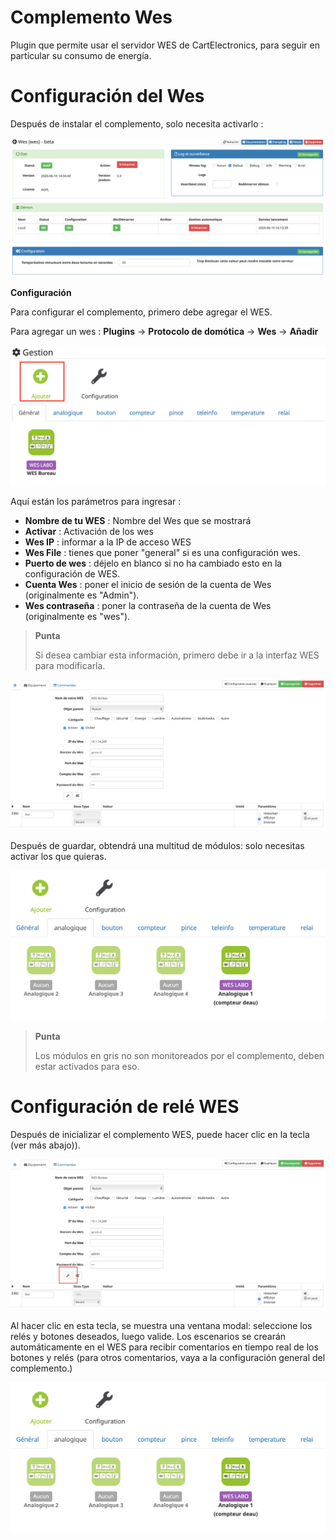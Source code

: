 # Complemento Wes

Plugin que permite usar el servidor WES de CartElectronics, para seguir en particular su consumo de energía.

# Configuración del Wes

Después de instalar el complemento, solo necesita activarlo :

![mobile1](../images/configuration.png)

**Configuración**

Para configurar el complemento, primero debe agregar el WES.

Para agregar un wes : **Plugins** → **Protocolo de domótica** → **Wes** → **Añadir**

![mobile2](../images/ajouter.png)

Aquí están los parámetros para ingresar :

-   **Nombre de tu WES** : Nombre del Wes que se mostrará
-   **Activar** : Activación de los wes
-   **Wes IP** : informar a la IP de acceso WES
-   **Wes File** : tienes que poner "general" si es una configuración wes.
-   **Puerto de wes** : déjelo en blanco si no ha cambiado esto en la configuración de WES.
-   **Cuenta Wes** : poner el inicio de sesión de la cuenta de Wes (originalmente es "Admin").
-   **Wes contraseña** : poner la contraseña de la cuenta de Wes (originalmente es "wes").

> **Punta**
>
> Si desea cambiar esta información, primero debe ir a la interfaz WES para modificarla.

![mobile3](../images/wesGlobal.png)

Después de guardar, obtendrá una multitud de módulos: solo necesitas activar los que quieras.

![mobile4](../images/wesGlobalView.png)

> **Punta**
>
> Los módulos en gris no son monitoreados por el complemento, deben estar activados para eso.

# Configuración de relé WES

Después de inicializar el complemento WES, puede hacer clic en la tecla (ver más abajo)).

![mobile5](../images/wesGlobalRelais.png)

Al hacer clic en esta tecla, se muestra una ventana modal: seleccione los relés y botones deseados, luego valide. Los escenarios se crearán automáticamente en el WES para recibir comentarios en tiempo real de los botones y relés (para otros comentarios, vaya a la configuración general del complemento.)

![mobile6](../images/wesGlobalView.png)
